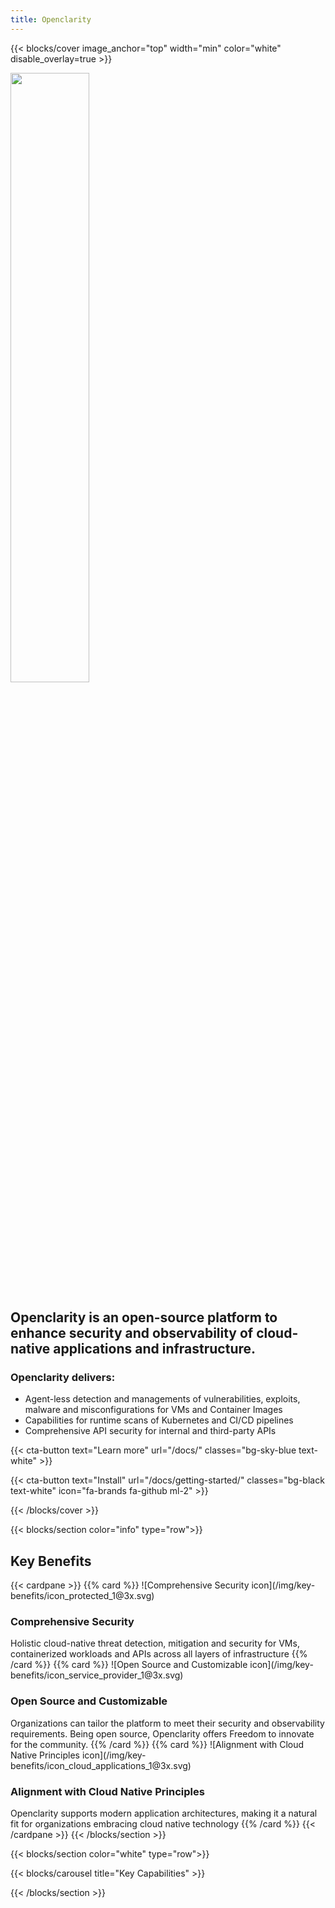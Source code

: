 ```yaml
---
title: Openclarity
---
```


{{< blocks/cover image_anchor="top" width="min" color="white" disable_overlay=true >}}
<div class="bg-white p-5 hero-card col-12 col-sm-10 col-md-8 col-lg-6">

<img class="py-4" src="/img/color-logo/logo.svg" width="50%"/>

<h2 class="hero-header py-4">Openclarity is an open-source platform to enhance security and observability of cloud-native applications and infrastructure.</h2>

<h3 class="hero-subtitle">Openclarity delivers:</h3>
<ul>
<li>Agent-less detection and managements of vulnerabilities, exploits, malware and misconfigurations for VMs and Container Images</li>
<li>Capabilities for runtime scans of Kubernetes and CI/CD pipelines</li>
<li>Comprehensive API security for internal and third-party APIs</li>
</ul>

<div class="mx-auto">
  {{< cta-button text="Learn more" url="/docs/" classes="bg-sky-blue text-white" >}}

  {{< cta-button text="Install" url="/docs/getting-started/" classes="bg-black text-white" icon="fa-brands fa-github ml-2" >}}
</div>

</div>
{{< /blocks/cover >}}

{{< blocks/section color="info" type="row">}}

<h2 class="py-3">Key Benefits</h2>
{{< cardpane >}}
  {{% card %}}
  ![Comprehensive Security icon](/img/key-benefits/icon_protected_1@3x.svg) </br>
  <h3>Comprehensive Security</h3>
  Holistic cloud-native threat detection, mitigation and security for VMs, containerized workloads and APIs across all layers of infrastructure
  {{% /card %}}
  {{% card %}}
  ![Open Source and Customizable icon](/img/key-benefits/icon_service_provider_1@3x.svg) </br>
  <h3>Open Source and Customizable</h3>
  Organizations can tailor the platform to meet their security and observability requirements. Being open source, Openclarity offers Freedom to innovate for the community.
  {{% /card %}}
  {{% card %}}
  ![Alignment with Cloud Native Principles icon](/img/key-benefits/icon_cloud_applications_1@3x.svg) </br>
  <h3>Alignment with Cloud Native Principles</h3>
  Openclarity supports modern application architectures, making it a natural fit for organizations embracing cloud native technology
  {{% /card %}}
{{< /cardpane >}}
{{< /blocks/section >}}

{{< blocks/section color="white" type="row">}}

{{< blocks/carousel title="Key Capabilities" >}}

{{< /blocks/section >}}
